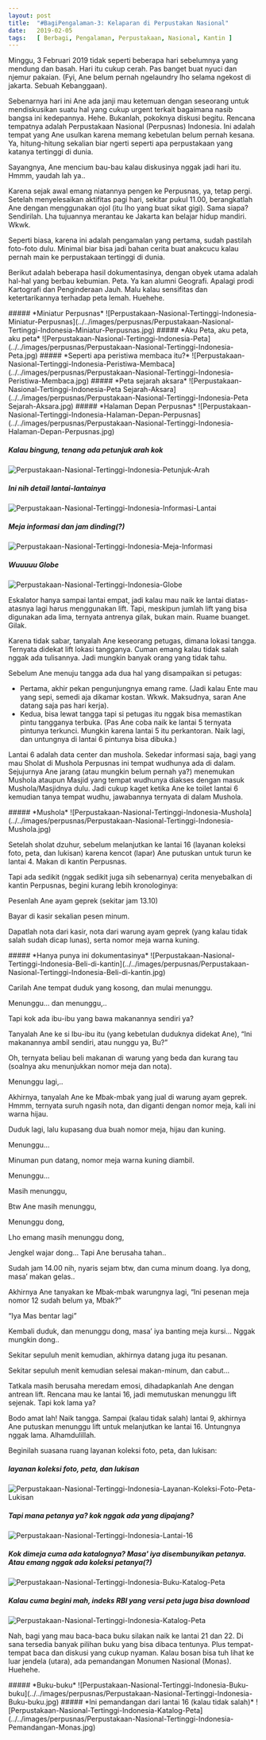 ```yaml
---
layout: post
title:  "#BagiPengalaman-3: Kelaparan di Perpustakan Nasional"
date:   2019-02-05
tags:   [ Berbagi, Pengalaman, Perpustakaan, Nasional, Kantin ]
---
```

<p class="intro"><span class="dropcap">M</span>inggu, 3 Februari 2019 tidak seperti beberapa hari sebelumnya yang mendung dan basah. Hari itu cukup cerah. Pas banget buat nyuci dan njemur pakaian. (Fyi, Ane belum pernah ngelaundry lho selama ngekost di jakarta. Sebuah Kebanggaan).
</p>
<p>
Sebenarnya hari ini Ane ada janji mau ketemuan dengan seseorang untuk mendiskusikan suatu hal yang cukup urgent terkait bagaimana nasib bangsa ini kedepannya. Hehe. Bukanlah, pokoknya diskusi begitu. Rencana tempatnya adalah Perpustakaan Nasional (Perpusnas) Indonesia. Ini adalah tempat yang Ane usulkan karena memang kebetulan belum pernah kesana. Ya, hitung-hitung sekalian biar ngerti seperti apa perpustakaan yang katanya tertinggi di dunia.
</p>
<p>
Sayangnya, Ane mencium bau-bau kalau diskusinya nggak jadi hari itu. Hmmm, yaudah lah ya..
</p>
<p>
Karena sejak awal emang niatannya pengen ke Perpusnas, ya, tetap pergi. Setelah menyelesaikan aktifitas pagi hari, sekitar pukul 11.00, berangkatlah Ane dengan menggunakan ojol (itu lho yang buat sikat gigi). Sama siapa? Sendirilah. Lha tujuannya merantau ke Jakarta kan belajar hidup mandiri. Wkwk.
</p>
<p>
Seperti biasa, karena ini adalah pengamalan yang pertama, sudah pastilah foto-foto dulu. Minimal biar bisa jadi bahan cerita buat anakcucu kalau pernah main ke perpustakaan tertinggi di dunia.
</p>
<p>
Berikut adalah beberapa hasil dokumentasinya, dengan obyek utama adalah hal-hal yang berbau kebumian. Peta. Ya kan alumni Geografi. Apalagi prodi Kartografi dan Penginderaan Jauh. Malu kalau sensifitas dan ketertarikannya terhadap peta lemah. Huehehe.
</p>
##### *Miniatur Perpusnas*
![Perpustakaan-Nasional-Tertinggi-Indonesia-Miniatur-Perpusnas](../../images/perpusnas/Perpustakaan-Nasional-Tertinggi-Indonesia-Miniatur-Perpusnas.jpg)
##### *Aku Peta, aku peta, aku peta*
![Perpustakaan-Nasional-Tertinggi-Indonesia-Peta](../../images/perpusnas/Perpustakaan-Nasional-Tertinggi-Indonesia-Peta.jpg)
##### *Seperti apa peristiwa membaca itu?*
![Perpustakaan-Nasional-Tertinggi-Indonesia-Peristiwa-Membaca](../../images/perpusnas/Perpustakaan-Nasional-Tertinggi-Indonesia-Peristiwa-Membaca.jpg)
##### *Peta sejarah aksara*
![Perpustakaan-Nasional-Tertinggi-Indonesia-Peta Sejarah-Aksara](../../images/perpusnas/Perpustakaan-Nasional-Tertinggi-Indonesia-Peta Sejarah-Aksara.jpg)
##### *Halaman Depan Perpusnas*
![Perpustakaan-Nasional-Tertinggi-Indonesia-Halaman-Depan-Perpusnas](../../images/perpusnas/Perpustakaan-Nasional-Tertinggi-Indonesia-Halaman-Depan-Perpusnas.jpg)

##### *Kalau bingung, tenang ada petunjuk arah kok*
![Perpustakaan-Nasional-Tertinggi-Indonesia-Petunjuk-Arah](../../images/perpusnas/Perpustakaan-Nasional-Tertinggi-Indonesia-Petunjuk-Arah.jpg)
##### *Ini nih detail lantai-lantainya*
![Perpustakaan-Nasional-Tertinggi-Indonesia-Informasi-Lantai](../../images/perpusnas/Perpustakaan-Nasional-Tertinggi-Indonesia-Informasi-Lantai.jpg)
##### *Meja informasi dan jam dinding(?)*
![Perpustakaan-Nasional-Tertinggi-Indonesia-Meja-Informasi](../../images/perpusnas/Perpustakaan-Nasional-Tertinggi-Indonesia-Meja-Informasi.jpg)
##### *Wuuuuu Globe*
![Perpustakaan-Nasional-Tertinggi-Indonesia-Globe](../../images/perpusnas/Perpustakaan-Nasional-Tertinggi-Indonesia-Globe.gif)

<p>
Eskalator hanya sampai lantai empat, jadi kalau mau naik ke lantai diatas-atasnya lagi harus menggunakan lift. Tapi, meskipun jumlah lift yang bisa digunakan ada lima, ternyata antrenya gilak, bukan main. Ruame buanget. Gilak.
</p>
<p>
Karena tidak sabar, tanyalah Ane keseorang petugas, dimana lokasi tangga. Ternyata didekat lift lokasi tangganya. Cuman emang kalau tidak salah nggak ada tulisannya. Jadi mungkin banyak orang yang tidak tahu.
</p>
<p>
Sebelum Ane menuju tangga ada dua hal yang disampaikan si petugas:
</p>
<p>
<ul>
<li>
Pertama, akhir pekan pengunjungnya emang rame. (Jadi kalau Ente mau yang sepi, semedi aja dikamar kostan. Wkwk. Maksudnya, saran Ane datang saja pas hari kerja).
</li>
<li>
Kedua, bisa lewat tangga tapi si petugas itu nggak bisa memastikan pintu tangganya terbuka. (Pas Ane coba naik ke lantai 5 ternyata pintunya terkunci. Mungkin karena lantai 5 itu perkantoran. Naik lagi, dan untungnya di lantai 6 pintunya bisa dibuka.)
</li>
</ul>
</p>
<p>
Lantai 6 adalah data center dan mushola. Sekedar informasi saja, bagi yang mau Sholat di Mushola Perpusnas ini tempat wudhunya ada di dalam. Sejujurnya Ane jarang (atau mungkin belum pernah ya?) menemukan Mushola ataupun Masjid yang tempat wudhunya diakses dengan masuk Mushola/Masjidnya dulu. Jadi cukup kaget ketika Ane ke toilet lantai 6 kemudian tanya tempat wudhu, jawabannya ternyata di dalam Mushola.
</p>
##### *Mushola*
![Perpustakaan-Nasional-Tertinggi-Indonesia-Mushola](../../images/perpusnas/Perpustakaan-Nasional-Tertinggi-Indonesia-Mushola.jpg)
<p>
Setelah sholat dzuhur, sebelum melanjutkan ke lantai 16 (layanan koleksi foto, peta, dan lukisan) karena kencot (lapar) Ane putuskan untuk turun ke lantai 4. Makan di kantin Perpusnas.
</p>
<p>
Tapi ada sedikit (nggak sedikit juga sih sebenarnya) cerita menyebalkan di kantin Perpusnas, begini kurang lebih kronologinya:
</p>
<p>
Pesenlah Ane ayam geprek (sekitar jam 13.10)
</p>
<p>
Bayar di kasir sekalian pesen minum.
</p>
<p>
Dapatlah nota dari kasir, nota dari warung ayam geprek (yang kalau tidak salah sudah dicap lunas), serta nomor meja warna kuning.
</p>
##### *Hanya punya ini dokumentasinya*
![Perpustakaan-Nasional-Tertinggi-Indonesia-Beli-di-kantin](../../images/perpusnas/Perpustakaan-Nasional-Tertinggi-Indonesia-Beli-di-kantin.jpg)

<p>
Carilah Ane tempat duduk yang kosong, dan mulai menunggu.
</p>
<p>
Menunggu… dan menunggu,..
</p>
<p>
Tapi kok ada ibu-ibu yang bawa makanannya sendiri ya?
</p>
<p>
Tanyalah Ane ke si Ibu-ibu itu (yang kebetulan duduknya didekat Ane), “Ini makanannya ambil sendiri, atau nunggu ya, Bu?”
</p>
<p>
Oh, ternyata beliau beli makanan di warung yang beda dan kurang tau (soalnya aku menunjukkan nomor meja dan nota).
</p>
<p>
Menunggu lagi,..
</p>
<p>
Akhirnya, tanyalah Ane ke Mbak-mbak yang jual di warung ayam geprek. Hmmm, ternyata suruh ngasih nota, dan diganti dengan nomor meja, kali ini warna hijau.
</p>
<p>
Duduk lagi, lalu kupasang dua buah nomor meja, hijau dan kuning.
</p>
<p>
Menunggu…
</p>
<p>
Minuman pun datang, nomor meja warna kuning diambil.
</p>
<p>
Menunggu…
</p>
<p>
Masih menunggu,
</p>
<p>
Btw Ane masih menunggu,
</p>
<p>
Menunggu dong,
</p>
<p>
Lho emang masih menunggu dong,
</p>
<p>
Jengkel wajar dong… Tapi Ane berusaha tahan..
</p>
<p>
Sudah jam 14.00 nih, nyaris sejam btw, dan cuma minum doang. Iya dong, masa’ makan gelas..
</p>
<p>
Akhirnya Ane tanyakan ke Mbak-mbak warungnya lagi, “Ini pesenan meja nomor 12 sudah belum ya, Mbak?”
</p>
<p>
“Iya Mas bentar lagi”
</p>
<p>
Kembali duduk, dan menunggu dong, masa’ iya banting meja kursi… Nggak mungkin dong..
</p>
<p>
Sekitar sepuluh menit kemudian, akhirnya datang juga itu pesanan.
</p>
<p>
Sekitar sepuluh menit kemudian selesai makan-minum, dan cabut…
</p>
<p>

Tatkala masih berusaha meredam emosi, dihadapkanlah Ane dengan antrean lift. Rencana mau ke lantai 16, jadi memutuskan menunggu lift sejenak. Tapi kok lama ya?
</p>
<p>
Bodo amat lah! Naik tangga. Sampai (kalau tidak salah) lantai 9, akhirnya Ane putuskan menunggu lift untuk melanjutkan ke lantai 16. Untungnya nggak lama. Alhamdulillah.
</p>

<p>
Beginilah suasana ruang layanan koleksi foto, peta, dan lukisan:
</p>

##### *layanan koleksi foto, peta, dan lukisan*
![Perpustakaan-Nasional-Tertinggi-Indonesia-Layanan-Koleksi-Foto-Peta-Lukisan](../../images/perpusnas/Perpustakaan-Nasional-Tertinggi-Indonesia-Layanan-Koleksi-Foto-Peta-Lukisan.jpg)
##### *Tapi mana petanya ya? kok nggak ada yang dipajang?*
![Perpustakaan-Nasional-Tertinggi-Indonesia-Lantai-16](../../images/perpusnas/Perpustakaan-Nasional-Tertinggi-Indonesia-Lantai-16.jpg)
##### *Kok dimeja cuma ada katalognya? Masa' iya disembunyikan petanya. Atau emang nggak ada koleksi petanya(?)*
![Perpustakaan-Nasional-Tertinggi-Indonesia-Buku-Katalog-Peta](../../images/perpusnas/Perpustakaan-Nasional-Tertinggi-Indonesia-Buku-Katalog-Peta.jpg)
##### *Kalau cuma begini mah, indeks RBI yang versi peta juga bisa download*
![Perpustakaan-Nasional-Tertinggi-Indonesia-Katalog-Peta](../../images/perpusnas/Perpustakaan-Nasional-Tertinggi-Indonesia-Katalog-Peta.jpg)

<p>
Nah, bagi yang mau baca-baca buku silakan naik ke lantai 21 dan 22. Di sana tersedia banyak pilihan buku yang bisa dibaca tentunya. Plus tempat-tempat baca dan diskusi yang cukup nyaman. Kalau bosan bisa tuh lihat ke luar jendela (utara), ada pemandangan Monumen Nasional (Monas). Huehehe.
</p>
##### *Buku-buku*
![Perpustakaan-Nasional-Tertinggi-Indonesia-Buku-buku](../../images/perpusnas/Perpustakaan-Nasional-Tertinggi-Indonesia-Buku-buku.jpg)
##### *Ini pemandangan dari lantai 16 (kalau tidak salah)*
![Perpustakaan-Nasional-Tertinggi-Indonesia-Katalog-Peta](../../images/perpusnas/Perpustakaan-Nasional-Tertinggi-Indonesia-Pemandangan-Monas.jpg)
